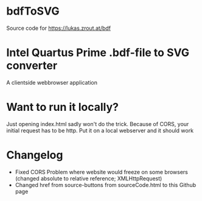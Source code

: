 # bdfToSVG
Source code for https://lukas.zrout.at/bdf

# Intel Quartus Prime .bdf-file to SVG converter
A clientside webbrowser application

# Want to run it locally?
Just opening index.html sadly won't do the trick. Because of CORS, your initial request has to be http. Put it on a local webserver and it should work


# Changelog
<ul>
<li>Fixed CORS Problem where website would freeze on some browsers (changed absolute to relative reference; XMLHttpRequest)</li>
<li>Changed href from source-buttons from sourceCode.html to this Github page</li>
</ul>
